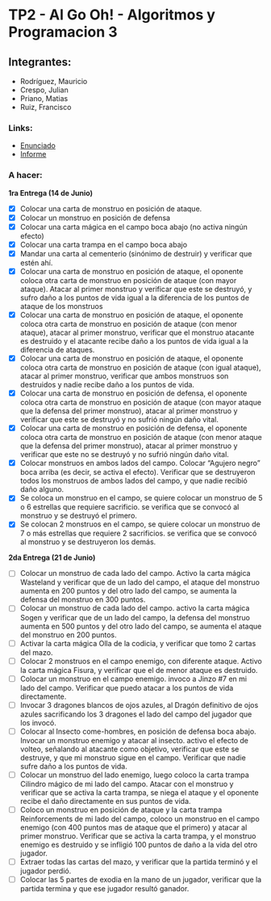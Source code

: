 # TP2 - Al Go Oh! - Algoritmos y Programacion 3
 

## Integrantes:
- Rodríguez, Mauricio 
- Crespo, Julian
- Priano, Matias
- Ruiz, Francisco

### Links:
- [Enunciado](https://docs.google.com/document/d/1rhfMbyq-ikrl6lGjERISsc4I5taV5PhcU0FLQG1O0QQ)
- [Informe](https://www.overleaf.com/17021137vbwkdxxrfxvy#/64991821/)
### A hacer:
**1ra Entrega (14 de Junio)**

- [x] Colocar una carta de monstruo en posición de ataque.
- [x] Colocar un monstruo en posición de defensa
- [x] Colocar una carta mágica en el campo boca abajo (no activa ningún efecto)
- [x] Colocar una carta trampa en el campo boca abajo
- [x] Mandar una carta al cementerio (sinónimo de destruir) y verificar que estén ahí.
- [x] Colocar una carta de monstruo en posición de ataque, el oponente coloca otra carta de monstruo en posición de ataque (con mayor ataque). Atacar al primer monstruo y verificar que este se destruyó, y sufro daño a los puntos de vida igual a la diferencia de los puntos de ataque de los monstruos
- [x] Colocar una carta de monstruo en posición de ataque, el oponente coloca otra carta de monstruo en posición de ataque (con menor ataque), atacar al primer monstruo, verificar que el monstruo atacante es destruido y el atacante recibe daño a los puntos de vida igual a la diferencia de ataques.
- [x] Colocar una carta de monstruo en posición de ataque, el oponente coloca otra carta de monstruo en posición de ataque (con igual ataque), atacar al primer monstruo, verificar que ambos monstruos son destruidos y nadie recibe daño a los puntos de vida.
- [x] Colocar una carta de monstruo en posición de defensa, el oponente coloca otra carta de monstruo en posición de ataque (con mayor ataque que la defensa del primer monstruo), atacar al primer monstruo y verificar que este se destruyó y no sufrió ningún daño vital.
- [x] Colocar una carta de monstruo en posición de defensa, el oponente coloca otra carta de monstruo en posición de ataque (con menor ataque que la defensa del primer monstruo), atacar al primer monstruo y verificar que este no se destruyó y no sufrió ningún daño vital.
- [x] Colocar monstruos en ambos lados del campo. Colocar “Agujero negro” boca arriba (es decir, se activa el efecto). Verificar que se destruyeron todos los monstruos de ambos lados del campo, y que nadie recibió daño alguno.
- [x] Se coloca un monstruo en el campo, se quiere colocar un monstruo de 5 o 6 estrellas que requiere sacrificio. se verifica que se convocó al monstruo y se destruyó el primero.
- [x] Se colocan 2  monstruos en el campo, se quiere colocar un monstruo de 7 o más estrellas que requiere 2 sacrificios. se verifica que se convocó al monstruo y se destruyeron los demás.

**2da Entrega (21 de Junio)**

- [ ] Colocar un monstruo de cada lado del campo. Activo la carta mágica Wasteland y verificar que de un lado del campo, el ataque del monstruo aumenta en 200 puntos y del otro lado del campo, se aumenta la defensa del monstruo en 300 puntos.
- [ ] Colocar un monstruo de cada lado del campo. activo la carta mágica Sogen y verificar que de un lado del campo, la defensa del monstruo aumenta en 500 puntos y del otro lado del campo, se aumenta el ataque del monstruo en 200 puntos.
- [ ] Activar la carta mágica Olla de la codicia, y verificar que tomo 2 cartas del mazo.
- [ ] Colocar 2 monstruos en el campo enemigo, con diferente ataque. Activo la carta mágica Fisura, y verificar que el de menor ataque es destruido.
- [ ] Colocar un monstruo en el campo enemigo. invoco a Jinzo #7 en mi lado del campo. Verificar que puedo atacar a los puntos de vida directamente.
- [ ] Invocar 3 dragones blancos de ojos azules, al Dragón definitivo de ojos azules sacrificando los 3 dragones el  lado del campo del jugador que los invocó.
- [ ] Colocar al Insecto come-hombres, en posición de defensa boca abajo. Invocar un monstruo enemigo y atacar al insecto. activo el efecto de volteo, señalando al atacante como objetivo, verificar que este se destruye, y que mi monstruo sigue en el campo. Verificar que nadie sufre daño a los puntos de vida.
- [ ] Colocar un monstruo del lado enemigo, luego coloco la carta trampa Cilindro mágico de mi lado del campo. Atacar con el monstruo y verificar que se activa la carta trampa, se niega el ataque y el oponente recibe el daño directamente en sus puntos de vida.  
- [ ] Coloco un monstruo en posición de ataque y la carta trampa Reinforcements de mi lado del campo, coloco un monstruo en el campo enemigo (con 400 puntos mas de ataque que el primero) y atacar al primer monstruo. Verificar que se activa la carta trampa, y el monstruo enemigo es destruido y se infligió 100 puntos de daño a la vida del otro jugador.
- [ ] Extraer todas las cartas del mazo, y verificar que la partida terminó y el jugador perdió.
- [ ] Colocar las 5 partes de exodia en la mano de un jugador, verificar que la partida termina y que ese jugador resultó ganador.
